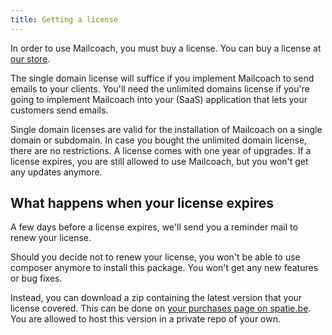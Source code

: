 ```yaml
---
title: Getting a license
---
```


In order to use Mailcoach, you must buy a license. You can buy a license at [our store](https://spatie.be/products/mailcoach).

The single domain license will suffice if you implement Mailcoach to send emails to your clients. You'll need the unlimited domains license if you're going to implement Mailcoach into your (SaaS) application that lets your customers send emails.

Single domain licenses are valid for the installation of Mailcoach on a single domain or subdomain. In case you bought the unlimited domain license, there are no restrictions. A license comes with one year of upgrades. If a license expires, you are still allowed to use Mailcoach, but you won't get any updates anymore.

## What happens when your license expires

A few days before a license expires, we'll send you a reminder mail to renew your license.

Should you decide not to renew your license, you won't be able to use composer anymore to install this package. You won't get any new features or bug fixes.

Instead, you can download a zip containing the latest version that your license covered. This can be done on  [your purchases page on spatie.be](https://spatie.be/profile/purchases). You are allowed to host this version in a private repo of your own.
